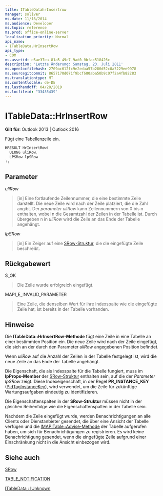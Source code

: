 ```yaml
---
title: ITableDatahrInsertrow
manager: soliver
ms.date: 11/16/2014
ms.audience: Developer
ms.topic: reference
ms.prod: office-online-server
localization_priority: Normal
api_name:
- ITableData.HrInsertRow
api_type:
- COM
ms.assetid: e5ae37ea-81a5-49c7-9ad0-0bfac518426c
description: 'Letzte Änderung: Samstag, 23. Juli 2011'
ms.openlocfilehash: 2709ac612fc9e2edaa57b280d52c0a5229ee9978
ms.sourcegitcommit: 8657170d071f9bcf680aba50b9c07f2a4fb82283
ms.translationtype: MT
ms.contentlocale: de-DE
ms.lasthandoff: 04/28/2019
ms.locfileid: "33435439"
---
```

# <a name="itabledatahrinsertrow"></a>ITableData::HrInsertRow

  
  
**Gilt für**: Outlook 2013 | Outlook 2016 
  
Fügt eine Tabellenzeile ein. 
  
```cpp
HRESULT HrInsertRow(
  ULONG uliRow,
  LPSRow lpSRow
);
```

## <a name="parameters"></a>Parameter

 _uliRow_
  
> [in] Eine fortlaufende Zeilennummer, die eine bestimmte Zeile darstellt. Die neue Zeile wird nach der Zeile platziert, die die Zahl angibt. Der  _parameter uliRow_ kann Zeilennummern von 0 bis n enthalten, wobei n die Gesamtzahl der Zeilen in der Tabelle ist. Durch übergeben n in  _uliRow_ wird die Zeile an das Ende der Tabelle angehängt. 
    
 _lpSRow_
  
> [in] Ein Zeiger auf eine [SRow-Struktur,](srow.md) die die eingefügte Zeile beschreibt. 
    
## <a name="return-value"></a>Rückgabewert

S_OK 
  
> Die Zeile wurde erfolgreich eingefügt.
    
MAPI_E_INVALID_PARAMETER 
  
> Eine Zeile, die denselben Wert für ihre Indexspalte wie die eingefügte Zeile hat, ist bereits in der Tabelle vorhanden.
    
## <a name="remarks"></a>Hinweise

Die **ITableData::HrInsertRow-Methode** fügt eine Zeile in eine Tabelle an einer bestimmten Position ein. Die neue Zeile wird nach der Zeile eingefügt, die sich an der durch den Parameter  _uliRow_ angegebenen Position befindet. 
  
Wenn  _uliRow_ auf die Anzahl der Zeilen in der Tabelle festgelegt ist, wird die neue Zeile an das Ende der Tabelle angehängt. 
  
Die Eigenschaft, die als Indexspalte für die Tabelle fungiert, muss im **lpProps-Member** der [SRow-Struktur](srow.md) enthalten sein, auf die der  _Parameter lpSRow_ zeigt. Diese Indexeigenschaft, in der Regel **PR_INSTANCE_KEY** ([PidTagInstanceKey](pidtaginstancekey-canonical-property.md)), wird verwendet, um die Zeile für zukünftige Wartungsaufgaben eindeutig zu identifizieren.
  
Die Eigenschaftenspalten in der **SRow-Struktur** müssen nicht in der gleichen Reihenfolge wie die Eigenschaftenspalten in der Tabelle sein. 
  
Nachdem die Zeile eingefügt wurde, werden Benachrichtigungen an alle Clients oder Dienstanbieter gesendet, die über eine Ansicht der Tabelle verfügen und die [IMAPITable::Advise-Methode](imapitable-advise.md) der Tabelle aufgerufen haben, um sich für Benachrichtigungen zu registrieren. Es wird keine Benachrichtigung gesendet, wenn die eingefügte Zeile aufgrund einer Einschränkung nicht in die Ansicht einbezogen wird. 
  
## <a name="see-also"></a>Siehe auch



[SRow](srow.md)
  
[TABLE_NOTIFICATION](table_notification.md)
  
[ITableData : IUnknown](itabledataiunknown.md)

